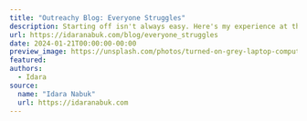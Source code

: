 ```yaml
---
title: "Outreachy Blog: Everyone Struggles"
description: Starting off isn't always easy. Here's my experience at the beginning.
url: https://idaranabuk.com/blog/everyone_struggles
date: 2024-01-21T00:00:00-00:00
preview_image: https://unsplash.com/photos/turned-on-grey-laptop-computer-FBNxmwEVpAc
featured:
authors:
  - Idara
source:
  name: "Idara Nabuk"
  url: https://idaranabuk.com
---
```


